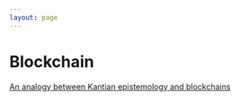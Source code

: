 ```yaml
---
layout: page
---
```


# Blockchain

[An analogy between Kantian epistemology and blockchains](an-analogy-between-kant-and-blockchains)
